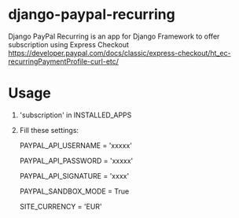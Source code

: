 django-paypal-recurring
=======================

Django PayPal Recurring is an app for Django Framework to offer subscription using Express Checkout https://developer.paypal.com/docs/classic/express-checkout/ht_ec-recurringPaymentProfile-curl-etc/

Usage
=====

1.  'subscription' in INSTALLED_APPS
2.  Fill these settings:

    PAYPAL_API_USERNAME = 'xxxxx'
    
    PAYPAL_API_PASSWORD = 'xxxxx'
    
    PAYPAL_API_SIGNATURE = 'xxxx'
    
    PAYPAL_SANDBOX_MODE = True
    
    SITE_CURRENCY = 'EUR'
